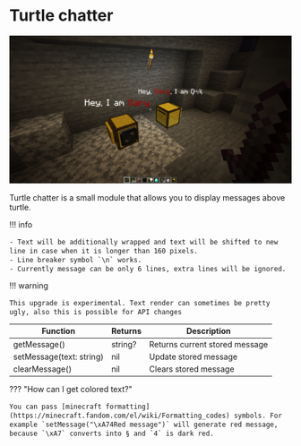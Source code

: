 # Turtle chatter

![image](../../images/turtle_chatter.png)

Turtle chatter is a small module that allows you to display messages above turtle.

!!! info

    - Text will be additionally wrapped and text will be shifted to new line in case when it is longer than 160 pixels.
    - Line breaker symbol `\n` works.
    - Currently message can be only 6 lines, extra lines will be ignored.

!!! warning

    This upgrade is experimental. Text render can sometimes be pretty ugly, also this is possible for API changes

| Function                 | Returns | Description                    |
|--------------------------|---------|--------------------------------|
| getMessage()             | string? | Returns current stored message |
| setMessage(text: string) | nil     | Update stored message          |
| clearMessage()           | nil     | Clears stored message          |

??? "How can I get colored text?"

    You can pass [minecraft formatting](https://minecraft.fandom.com/el/wiki/Formatting_codes) symbols. For example `setMessage("\xA74Red message")` will generate red message, because `\xA7` converts into § and `4` is dark red.
